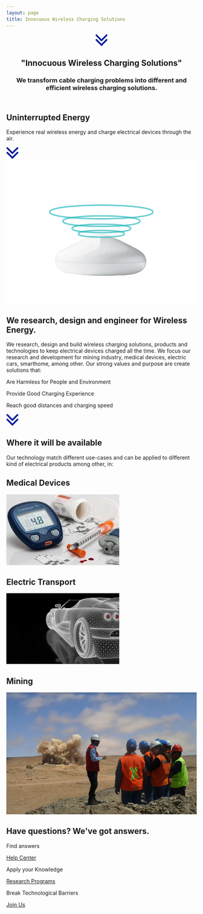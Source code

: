 ```yaml
---
layout: page
title: Innocuous Wireless Charging Solutions
---
```

<header class="section-1">
  <div class="section-arrow"><div onClick="scrollto('#section-3')" class="section-arrow-react"><img src="assets/img/arrow.png"></div></div>
  <div class="container">
    <h2>"Innocuous Wireless Charging Solutions"</h2>
    <h3 id="section_1_h3" class="animated-hidden">We transform cable charging problems into different and efficient wireless charging solutions.</h3>
  </div>
</header>
<section class="section-2">
  <h2>Uninterrupted Energy</h2>
  <p>Experience real wireless energy and charge electrical devices through the air.</p>
</section>
<section class="section-3" id="section-3">
  <div class="section-arrow"><div onClick="scrollto('#section-4')" class="section-arrow-react"><img src="assets/img/arrow.png"></div></div>
  <div class="container">
    <div class="row">
      <div class="col-12 col-md-6 centered">
        <img src="assets/img/neahtid-v2.png" alt="Carefully Designed and Engineered for you">
      </div>
      <div class="col-12 col-md-6 infoblock">
        <h2>We research, design and engineer for Wireless Energy.</h2>
        <p>We research, design and build wireless charging solutions, products and technologies to keep electrical devices charged all the time. We focus our research and development for mining industry, medical devices, electric cars, smarthome, among other. Our strong values and purpose are create solutions that:</p>
        <p class="plist"><i class="fa fa-leaf"></i>Are Harmless for People and Environment</p>
        <p class="plist"><i class="fa fa-battery-full"></i>Provide Good Charging Experience</p>
        <p class="plist"><i class="far fa-clock"></i>Reach good distances and charging speed</p>
      </div>
    </div>
  </div>
</section>
<section class="section-4" id="section-4">
  <div class="section-arrow"><div onClick="scrollto('#section-5')" class="section-arrow-react"><img src="assets/img/arrow.png"></div></div>
  <h2>Where it will be available</h2>
  <p>Our technology match different use-cases and can be applied to different kind of electrical products among other, in:</p>
  <div class="row badges">
      <div class="col-md-4 col-xs-12 badge">
        <div class="badge-inner">
          <h2>Medical Devices</h2>
          <img src="assets/img/neah-medical.jpg" alt="Neahtid Medical Devices Wireless Charging">
        </div>
      </div>
      <div class="col-md-4 col-xs-12 badge">
        <div class="badge-inner">
          <h2>Electric Transport</h2>
          <img src="assets/img/neah-cars-2.jpg" alt="Neahtid Electric Car Wireless Charging">
        </div>
      </div>
      <div class="col-md-4 col-xs-12 badge">
        <div class="badge-inner">
          <h2>Mining</h2>
          <img src="assets/img/neah-mining.jpg" alt="Neahtid Aerospace Wireless Charging">
        </div>
      </div>
  </div>
</section>
<section class="section-5" id="section-5">
  <h2>Have questions? We've got answers.</h2>
  <div class="container badges">
    <div class="row">
      <div class="col-12 col-md-4">
        <p class="large-i"><i class="far fa-life-ring"></i></p>
        <p>Find answers</p>
        <p><a href="./contact-us.html">Help Center <i class="fa fa-arrow-right"></i></a></p>
      </div>
      <div class="col-12 col-md-4">
        <p class="large-i"><i class="fa fa-university"></i></p>
        <p>Apply your Knowledge</p>
        <p><a href="./research-program.html">Research Programs <i class="fa fa-arrow-right"></i></a></p>
      </div>
      <div class="col-12 col-md-4">
        <p class="large-i"><i class="fab fa-wpforms"></i></p>
        <p>Break Technological Barriers</p>
        <p><a href="https://goo.gl/forms/wJCzyBT6n0PDMShl1" target="_blank">Join Us <i class="fa fa-arrow-right"></i></a></p>
      </div>
    </div>
  </div>
</section>
      

